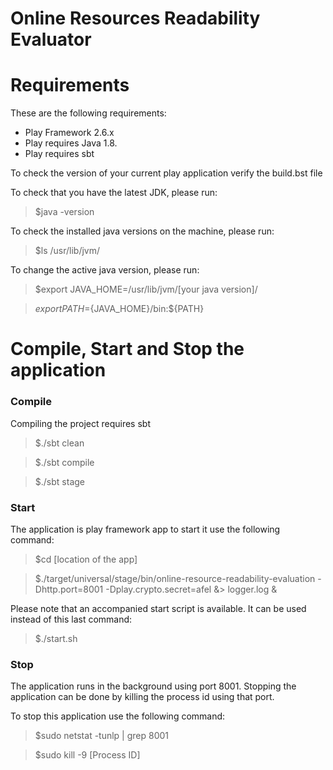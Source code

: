 # Online Resources Readability Evaluator


# Requirements
These are the following requirements:
* Play Framework 2.6.x
* Play requires Java 1.8.
* Play requires sbt

To check the version of your current play application verify the build.bst file

To check that you have the latest JDK, please run:

>$java -version

To check the installed java versions on the machine, please run:

>$ls /usr/lib/jvm/

To change the active java version, please run:

>$export JAVA_HOME=/usr/lib/jvm/[your java version]/

>$export PATH=${JAVA_HOME}/bin:${PATH}


# Compile, Start and Stop the application

### Compile
Compiling the project requires sbt

>$./sbt clean

>$./sbt compile

>$./sbt stage

### Start
The application is play framework app to start it use the following command:

>$cd [location of the app]

>$./target/universal/stage/bin/online-resource-readability-evaluation -Dhttp.port=8001 -Dplay.crypto.secret=afel &> logger.log &

Please note that an accompanied start script is available. It can be used instead of this last command:

>$./start.sh

### Stop
The application runs in the background using port 8001.
Stopping the application can be done by killing the process id using that port.

To stop this application use the following command:

>$sudo netstat -tunlp | grep 8001

>$sudo kill -9 [Process ID]


